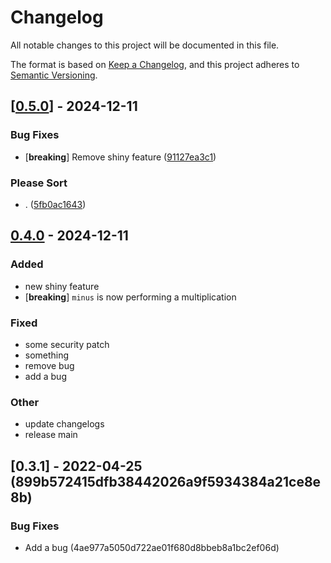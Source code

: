 # Changelog

All notable changes to this project will be documented in this file.

The format is based on [Keep a Changelog](https://keepachangelog.com/en/1.0.0/),
and this project adheres to [Semantic Versioning](https://semver.org/spec/v2.0.0.html).


## [[0.5.0]((https://github.com/CBenoit/my-gh-actions-playground/compare/publish-test-a-60e894818a-v0.4.0...publish-test-a-60e894818a-v0.5.0))] - 2024-12-11

### <!-- 4 -->Bug Fixes

- [**breaking**] Remove shiny feature ([91127ea3c1](https://github.com/Devolutions/devolutions-gateway/commit/91127ea3c10ef8fe7b6e439bdddcf77bbeb24ac0)) 

### <!-- 99 -->Please Sort

- . ([5fb0ac1643](https://github.com/Devolutions/devolutions-gateway/commit/5fb0ac16433a74e71df060756731aa64d560cb8d)) 


## [0.4.0](https://github.com/CBenoit/my-gh-actions-playground/compare/publish-test-a-60e894818a-v0.3.1...publish-test-a-60e894818a-v0.4.0) - 2024-12-11

### Added

- new shiny feature
- [**breaking**] `minus` is now performing a multiplication

### Fixed

- some security patch
- something
- remove bug
- add a bug

### Other

- update changelogs
- release main

## [0.3.1] - 2022-04-25 (899b572415dfb38442026a9f5934384a21ce8e8b)

### Bug Fixes

- Add a bug (4ae977a5050d722ae01f680d8bbeb8a1bc2ef06d) 
